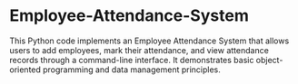# Employee-Attendance-System
This Python code implements an Employee Attendance System that allows users to add employees, mark their attendance, and view attendance records through a command-line interface. It demonstrates basic object-oriented programming and data management principles.
